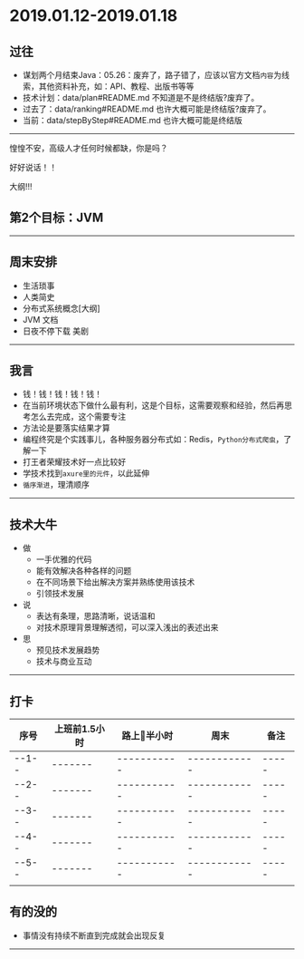 #   2019.01.12-2019.01.18

##  过往
-   谋划两个月结束Java：05.26：废弃了，路子错了，应该以官方文档`内容`为线索，其他资料补充，如：API、教程、出版书等等
-   技术计划：data/plan#README.md 不知道是不是终结版?废弃了。
-   过去了：data/ranking#README.md 也许大概可能是终结版?废弃了。
-   当前：data/stepByStep#README.md 也许大概可能是终结版

----

惶惶不安，高级人才任何时候都缺，你是吗？

好好说话！！

大纲!!!

##  第2个目标：JVM

----

##  周末安排
-   生活琐事
-   人类简史
-   分布式系统概念[大纲]
-   JVM 文档
-   日夜不停下载 美剧


----


##  我言
-   钱！钱！钱！钱！钱！
-   在当前环境状态下做什么最有利，这是个目标，这需要观察和经验，然后再思考怎么去完成，这个需要专注
-   方法论是要落实结果才算
-   编程终究是个实践事儿，各种服务器分布式如：Redis，`Python分布式爬虫`，了解一下
-   打王者荣耀技术好一点比较好
-   学技术找到`axure里的元件`，以此延伸
-   `循序渐进`，理清顺序


----

##  技术大牛
-   做
    -   一手优雅的代码
    -   能有效解决各种各样的问题
    -   在不同场景下给出解决方案并熟练使用该技术
    -   引领技术发展
-   说
    -   表达有条理，思路清晰，说话温和
    -   对技术原理背景理解透彻，可以深入浅出的表述出来
-   思
    -   预见技术发展趋势
    -   技术与商业互动

----

##  打卡
| 序号 |  上班前1.5小时 |  路上半小时  |    周末  | 备注 |
| ---- |  -------   | -------------  |  ------------  |  ----- |  
| --1-- |  -------   | -----------  |  ------------  |  ----- | 
| --2-- |  -------   | -----------  |  ------------  |  ----- | 
| --3-- |  -------   | -----------  |  ------------  |  ----- | 
| --4-- |  -------   | -----------  |  ------------  |  ----- | 
| --5-- |  -------   | -----------  |  ------------  |  ----- | 
|  |  | |  | |||

##  有的没的
-   事情没有持续不断直到完成就会出现反复


----
